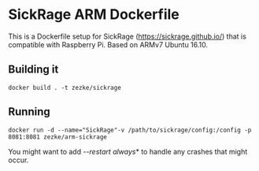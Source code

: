 # SickRage ARM Dockerfile

This is a Dockerfile setup for SickRage (https://sickrage.github.io/) that is compatible with Raspberry Pi. Based on ARMv7 Ubuntu 16.10.

## Building it

```
docker build . -t zezke/sickrage
```

## Running

```
docker run -d --name="SickRage"-v /path/to/sickrage/config:/config -p 8081:8081 zezke/arm-sickrage
```

You might want to add *--restart always** to handle any crashes that might occur.